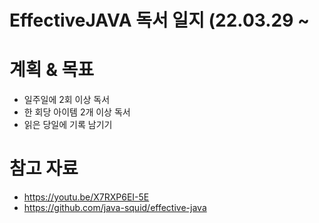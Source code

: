 # EffectiveJAVA 독서 일지 (22.03.29 ~


# 계획 & 목표 
- 일주일에 2회 이상 독서 
- 한 회당 아이템 2개 이상 독서
- 읽은 당일에 기록 남기기 


# 참고 자료 
- https://youtu.be/X7RXP6EI-5E
- https://github.com/java-squid/effective-java
